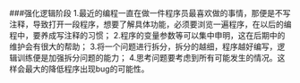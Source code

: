 ###强化逻辑阶段
1.最近的编程一直在做一件程序员最喜欢做的事情，那便是不写注释，导致打开一段程序，想要了解具体功能，必须要浏览一遍程序，在以后的编程中，要养成写注释的习惯；
2.程序的变量参数等可以集中申明，这在后期中的维护会有很大的帮助；
3.将一个问题进行拆分，拆分的越细，程序越好编写，逻辑训练便是加强拆分问题的能力；
4.思考问题要考虑到所有可能发生的情况。这样会最大的降低程序出现bug的可能性。